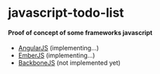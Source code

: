 javascript-todo-list
====================

#### Proof of concept of some frameworks javascript

- [AngularJS](https://github.com/jandersonfc/javascript-todo-list/tree/master/angularjs) (implementing...)
- [EmberJS](https://github.com/jandersonfc/javascript-todo-list/tree/master/emberjs) (implementing...)
- [BackboneJS](https://github.com/jandersonfc/javascript-todo-list/tree/master/backbonejs) (not implemented yet)